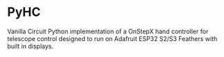 # PyHC
Vanilla Circuit Python implementation of a OnStepX hand controller for telescope control designed to run on Adafruit ESP32 S2/S3 Feathers with built in displays.
